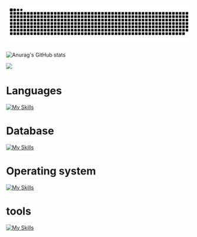 <picture>
  <source
    media="(prefers-color-scheme: dark)"
    srcset="https://raw.githubusercontent.com/platane/snk/output/github-contribution-grid-snake-dark.svg"
  />
  <source
    media="(prefers-color-scheme: light)"
    srcset="https://raw.githubusercontent.com/platane/snk/output/github-contribution-grid-snake.svg"
  />
  <img
    alt="github contribution grid snake animation"
    src="https://raw.githubusercontent.com/platane/snk/output/github-contribution-grid-snake.svg"
  />
</picture>

![Anurag's GitHub stats](https://github-readme-stats.vercel.app/api?username=bonniabyte&show_icons=true&bg_color=00000000)

<img src="https://github.com/user-attachments/assets/e5a3a02e-2f1e-441d-b09c-6aaa35d981b2" /> 

# Languages
[![My Skills](https://skillicons.dev/icons?i=js,ts,rust,go,python,c,cs,lua)](https://skillicons.dev)

# Database

[![My Skills](https://skillicons.dev/icons?i=mysql,mongodb,postgresql)](https://skillicons.dev)

# Operating system

[![My Skills](https://skillicons.dev/icons?i=windows,mint)](https://skillicons.dev)

# tools

[![My Skills](https://skillicons.dev/icons?i=github,git,docker,neovim,vscode)](https://skillicons.dev)
